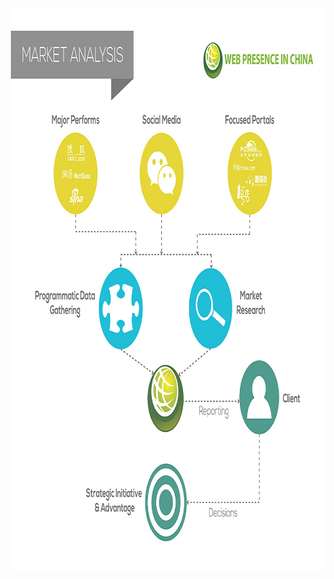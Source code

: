 <a class="imgpopup" href="market_analysis_3.jpg"><img src="market_analysis_3.jpg" width="940" height="901"></a>